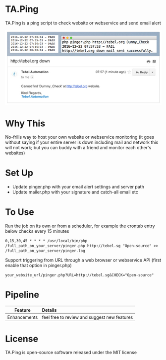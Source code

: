 # TA.Ping
TA.Ping is a ping script to check website or webservice and send email alert

![Sample Ping](https://github.com/tebelorg/TA.Ping/raw/master/sample.jpg)

# Why This
No-frills way to host your own website or webservice monitoring (it goes without saying if your entire server is down including mail and network this will not work; but you can buddy with a friend and monitor each other's websites)

# Set Up
- Update pinger.php with your email alert settings and server path
- Update mailer.php with your signature and catch-all email etc

# To Use
Run the job on its own or from a scheduler, for example the crontab entry below checks every 15 minutes
```
0,15,30,45 * * * * /usr/local/bin/php /full_path_on_your_server/pinger.php http://tebel.sg "Open-source" >> /full_path_on_your_server/pinger.log
```
Support triggering from URL through a web browser or webservice API (first enable that option in pinger.php)
```
your_website_url/pinger.php?URL=http://tebel.sg&CHECK="Open-source"
```

# Pipeline
Feature|Details
:-----:|:------
Enhancements|feel free to review and suggest new features

# License
TA.Ping is open-source software released under the MIT license
